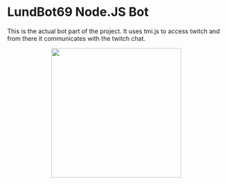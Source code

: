 # LundBot69 Node.JS Bot

This is the actual bot part of the project.
It uses tmi.js to access twitch and from there it communicates with the twitch chat.

<div style="display: flex; justify-content: center; align-items: center;">
  <img src="https://github.com/MagnusHLund/LundBot69_Twitch/assets/124877369/d5a50090-9ea3-4da5-b565-3b2eb50e7f7d" width="300px" />
</div>
